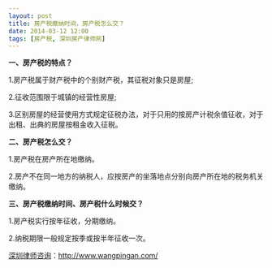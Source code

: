 ```yaml
---
layout: post
title: 房产税缴纳时间，房产税怎么交？
date: 2014-03-12 12:00
tags: [房产税, 深圳房产律师网]
---
```

<strong>一、房产税的特点？</strong>

1.房产税属于财产税中的个别财产税，其征税对象只是房屋;

2.征收范围限于城镇的经营性房屋;

3.区别房屋的经营使用方式规定征税办法，对于只用的按房产计税余值征收，对于出租、出典的房屋按租金收入征税。

<strong>二、房产税怎么交？</strong>

1.房产税在房产所在地缴纳。

2.房产不在同一地方的纳税人，应按房产的坐落地点分别向房产所在地的税务机关缴纳。

<strong>三、房产税缴纳时间、房产税什么时候交？</strong>

1.房产税实行按年征收，分期缴纳。

2.纳税期限一般规定按季或按半年征收一次。

<a href="http://www.wangpingan.com/">深圳律师咨询</a>：<a href="http://www.wangpingan.com/">http://www.wangpingan.com/</a>

